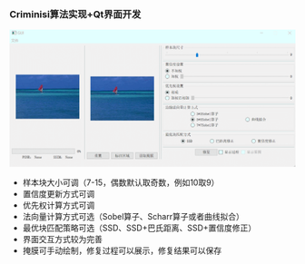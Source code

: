 ### Criminisi算法实现+Qt界面开发

![res](https://github.com/fishtoucher/Digtal-Image-Application/blob/master/res.gif)

- 样本块大小可调（7-15，偶数默认取奇数，例如10取9）
- 置信度更新方式可调
- 优先权计算方式可调
- 法向量计算方式可选（Sobel算子、Scharr算子或者曲线拟合）
- 最优块匹配策略可选（SSD、SSD+巴氏距离、SSD+置信度修正）
- 界面交互方式较为完善
- 掩膜可手动绘制，修复过程可以展示，修复结果可以保存
